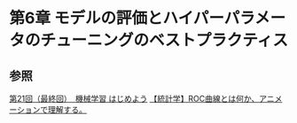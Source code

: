 # 第6章 モデルの評価とハイパーパラメータのチューニングのベストプラクティス

## 参照
[第21回（最終回）　機械学習 はじめよう](http://gihyo.jp/dev/serial/01/machine-learning/0021)
[【統計学】ROC曲線とは何か、アニメーションで理解する。](http://qiita.com/kenmatsu4/items/550b38f4fa31e9af6f4f)
